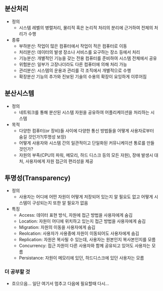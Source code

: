 ## **분산처리**
 - 정의
 	 - 시스템 레벨의 병렬처리, 물리적 혹은 논리적 처리의 분리에 근거하여 전체의 처리가 수행
 - 종류
	 - 부하분산: 작업이 많은 컴퓨터에서 작업이 적은 컴퓨터로 이동
	 - 처리분산: 데이터의 발생 장소나 서비스를 요구하는 장소 등에서 처리
 	 - 기능분산: 개별적인 기능을 갖는 전용 컴퓨터를 준비하여 시스템 전체에서 공유
 	 - 위험분산: 일부가 고장나더라도 다른 컴퓨터에 의해 처리 가능
 	 - 관리분산: 시스템의 운용과 관리를 각 조직에서 개별적으로 수행
 	 - 확장분산 기능의 추가와 진보된 기술의 수용의 확장이 요잉하게 이루어짐

## **분산시스템**
 - 정의
 	 - 네트워크를 통해 분산된 시스템 자원을 공유하여 어플리케이션을 처리하는 시스템
 - 목적
	 - 다양한 컴퓨터(or 장비)들 사이에 다양한 통신 방법들을 어떻게 사용자로부터 숨길 것인가?(투명성 보장)
	 - 어떻게 사용자와 시스템 간의 일관적이고 단일화된 커뮤니케이션 통로를 만들 것인가?
	 - 자원의 부족(CPU의 파워, 메모리, 하드 디스크 등의 모든 자원), 장애 발생시 대처, 사용자에게 자원 접근의 편리성을 제공

## **투명성(Transparency)**
 - 정의
 	 - 사용자는 어디에 어떤 자원이 어떻게 저장되어 있는지 알 필요도 없고 어떻게 시스템이 구성되는지 또한 알 필요가 없음
 - 특징
	 - Access: 데이터 표현 방식, 자원에 접근 방법을 사용자에게 숨김
	 - Location: 자원이 어디에 위치하고 있는지 접근 방법을 사용자에게 숨김
	 - Migration: 자원의 이동을 사용자에게 숨김
	 - Reolcation: 사용자가 사용중에 자원이 이동되어도 사용자에게 숨김
	 - Replication: 자원은 복사될 수 있는데, 사용자는 원본인지 복사본인지를 모름
	 - Concurrency: 접근 자원이 다른 사용자와 함께 공유되고 있어도 사용자는 모름
	 - Persistance: 자원이 메모리에 있던, 하드디스크에 있던 사용자는 모름

### 더 공부할 것
 - 흐으으음... 일단 여기서 멈추고 다음에 필요할때 다시...